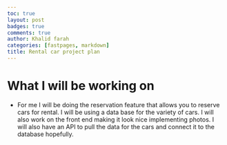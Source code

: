 ```yaml
---
toc: true
layout: post
badges: true
comments: true
author: Khalid farah
categories: [fastpages, markdown]
title: Rental car project plan
---
```


# What I will be working on

- For me I will be doing the reservation feature that allows you to reserve cars for rental. I will be using a data base for the variety of cars. I will also work on the front end making it look nice implementing photos. I will also have an API to pull the data for the cars and connect it to the database hopefully.